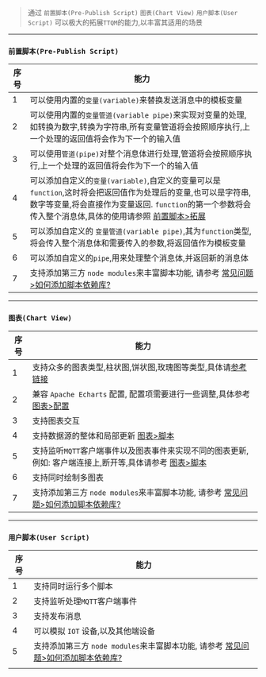 > 通过 `前置脚本(Pre-Publish Script)` `图表(Chart View)` `用户脚本(User Script)` 可以极大的拓展`TTQM`的能力,以丰富其适用的场景

---

### `前置脚本(Pre-Publish Script)`

| 序号 | 能力                                                                                                                                                                                                                                                         |
| ---- | ------------------------------------------------------------------------------------------------------------------------------------------------------------------------------------------------------------------------------------------------------------ |
| 1    | 可以使用内置的`变量(variable)`来替换发送消息中的模板变量                                                                                                                                                                                                     |
| 2    | 可以使用内置的`变量管道(variable pipe)`来实现对变量的处理,如转换为数字,转换为字符串,所有变量管道将会按照顺序执行,上一个处理的返回值将会作为下一个的输入值                                                                                                    |
| 3    | 可以使用`管道(pipe)`对整个消息体进行处理,管道将会按照顺序执行,上一个处理的返回值将会作为下一个的输入值                                                                                                                                                       |
| 4    | 可以添加自定义的`变量(variable)`,自定义的变量可以是`function`,这时将会把返回值作为处理后的变量,也可以是字符串,数字等变量,将会直接作为变量返回. `function`的第一个参数将会传入整个消息体,具体的使用请参照 [前置脚本>拓展](zh-cn/pre-publish-script/expand.md) |
| 5    | 可以添加自定义的 `变量管道(variable pipe)`,其为`function`类型,将会传入整个消息体和需要传入的参数,将返回值作为模板变量                                                                                                                                        |
| 6    | 可以添加自定义的`pipe`,用来处理整个消息体,并返回新的消息体                                                                                                                                                                                                   |
| 7    | 支持添加第三方 `node modules`来丰富脚本功能, 请参考 [常见问题>如何添加脚本依赖库?](zh-cn/question/how-to-add-support-modules.md)                                                                                                                             |

---

### `图表(Chart View)`

| 序号 | 能力                                                                                                                             |
| ---- | -------------------------------------------------------------------------------------------------------------------------------- |
| 1    | 支持众多的图表类型,柱状图,饼状图,玫瑰图等类型,具体请[参考链接](https://echarts.apache.org/examples/zh/index.html)                |
| 2    | 兼容 `Apache Echarts` 配置, 配置项需要进行一些调整,具体参考 [图表>配置](zh-cn/chart/option.md)                                   |
| 3    | 支持图表交互                                                                                                                     |
| 4    | 支持数据源的整体和局部更新 [图表>脚本](zh-cn/chart/script.md)                                                                    |
| 5    | 支持监听`MQTT`客户端事件以及图表事件来实现不同的图表更新,例如: 客户端连接上,断开等,具体请参考 [图表>脚本](zh-cn/chart/script.md) |
| 6    | 支持同时绘制多图表                                                                                                               |
| 7    | 支持添加第三方 `node modules`来丰富脚本功能, 请参考 [常见问题>如何添加脚本依赖库?](zh-cn/question/how-to-add-support-modules.md) |

---

### `用户脚本(User Script)`

| 序号 | 能力                                                                                                                             |
| ---- | -------------------------------------------------------------------------------------------------------------------------------- |
| 1    | 支持同时运行多个脚本                                                                                                             |
| 2    | 支持监听处理`MQTT`客户端事件                                                                                                     |
| 3    | 支持发布消息                                                                                                                     |
| 4    | 可以模拟 `IOT` 设备,以及其他端设备                                                                                               |
| 5    | 支持添加第三方 `node modules`来丰富脚本功能, 请参考 [常见问题>如何添加脚本依赖库?](zh-cn/question/how-to-add-support-modules.md) |
|      |
